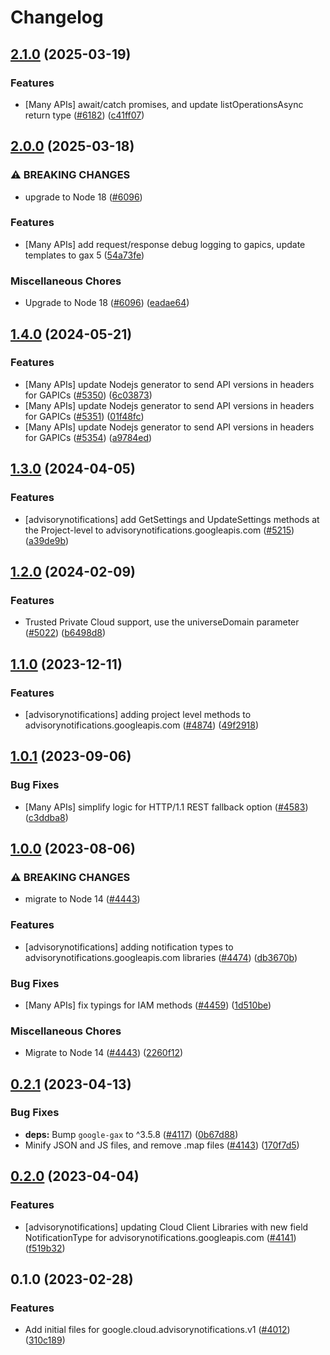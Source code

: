 # Changelog

## [2.1.0](https://github.com/googleapis/google-cloud-node/compare/advisorynotifications-v2.0.0...advisorynotifications-v2.1.0) (2025-03-19)


### Features

* [Many APIs] await/catch promises, and update listOperationsAsync return type ([#6182](https://github.com/googleapis/google-cloud-node/issues/6182)) ([c41ff07](https://github.com/googleapis/google-cloud-node/commit/c41ff0729b65a1207978b4029d6369cc0552e0bf))

## [2.0.0](https://github.com/googleapis/google-cloud-node/compare/advisorynotifications-v1.4.0...advisorynotifications-v2.0.0) (2025-03-18)


### ⚠ BREAKING CHANGES

* upgrade to Node 18 ([#6096](https://github.com/googleapis/google-cloud-node/issues/6096))

### Features

* [Many APIs] add request/response debug logging to gapics, update templates to gax 5  ([54a73fe](https://github.com/googleapis/google-cloud-node/commit/54a73fe74eab0675c006f24d5f1e4574c44d829b))


### Miscellaneous Chores

* Upgrade to Node 18 ([#6096](https://github.com/googleapis/google-cloud-node/issues/6096)) ([eadae64](https://github.com/googleapis/google-cloud-node/commit/eadae64d54e07aa2c65097ea52e65008d4e87436))

## [1.4.0](https://github.com/googleapis/google-cloud-node/compare/advisorynotifications-v1.3.0...advisorynotifications-v1.4.0) (2024-05-21)


### Features

* [Many APIs] update Nodejs generator to send API versions in headers for GAPICs ([#5350](https://github.com/googleapis/google-cloud-node/issues/5350)) ([6c03873](https://github.com/googleapis/google-cloud-node/commit/6c038731de1f36456042e6b4ecf2a9686be662c7))
* [Many APIs] update Nodejs generator to send API versions in headers for GAPICs ([#5351](https://github.com/googleapis/google-cloud-node/issues/5351)) ([01f48fc](https://github.com/googleapis/google-cloud-node/commit/01f48fce63ec4ddf801d59ee2b8c0db9f6fb8372))
* [Many APIs] update Nodejs generator to send API versions in headers for GAPICs ([#5354](https://github.com/googleapis/google-cloud-node/issues/5354)) ([a9784ed](https://github.com/googleapis/google-cloud-node/commit/a9784ed3db6ee96d171762308bbbcd57390b6866))

## [1.3.0](https://github.com/googleapis/google-cloud-node/compare/advisorynotifications-v1.2.0...advisorynotifications-v1.3.0) (2024-04-05)


### Features

* [advisorynotifications] add GetSettings and UpdateSettings methods at the Project-level to advisorynotifications.googleapis.com ([#5215](https://github.com/googleapis/google-cloud-node/issues/5215)) ([a39de9b](https://github.com/googleapis/google-cloud-node/commit/a39de9b2eb05fa9968a0e222e7b067015150ea30))

## [1.2.0](https://github.com/googleapis/google-cloud-node/compare/advisorynotifications-v1.1.0...advisorynotifications-v1.2.0) (2024-02-09)


### Features

* Trusted Private Cloud support, use the universeDomain parameter  ([#5022](https://github.com/googleapis/google-cloud-node/issues/5022)) ([b6498d8](https://github.com/googleapis/google-cloud-node/commit/b6498d8580d056817981dedbaa0ea5d82e9dccc2))

## [1.1.0](https://github.com/googleapis/google-cloud-node/compare/advisorynotifications-v1.0.1...advisorynotifications-v1.1.0) (2023-12-11)


### Features

* [advisorynotifications] adding project level methods to advisorynotifications.googleapis.com ([#4874](https://github.com/googleapis/google-cloud-node/issues/4874)) ([49f2918](https://github.com/googleapis/google-cloud-node/commit/49f2918a9634f9f5ac109c2058621a76b604ffcf))

## [1.0.1](https://github.com/googleapis/google-cloud-node/compare/advisorynotifications-v1.0.0...advisorynotifications-v1.0.1) (2023-09-06)


### Bug Fixes

* [Many APIs] simplify logic for HTTP/1.1 REST fallback option ([#4583](https://github.com/googleapis/google-cloud-node/issues/4583)) ([c3ddba8](https://github.com/googleapis/google-cloud-node/commit/c3ddba8df9fee6185e36a4e99f7c67b0319f1242))

## [1.0.0](https://github.com/googleapis/google-cloud-node/compare/advisorynotifications-v0.2.1...advisorynotifications-v1.0.0) (2023-08-06)


### ⚠ BREAKING CHANGES

* migrate to Node 14 ([#4443](https://github.com/googleapis/google-cloud-node/issues/4443))

### Features

* [advisorynotifications] adding notification types to advisorynotifications.googleapis.com libraries ([#4474](https://github.com/googleapis/google-cloud-node/issues/4474)) ([db3670b](https://github.com/googleapis/google-cloud-node/commit/db3670b6c73e124765b89a34a33ff49076d24c28))


### Bug Fixes

* [Many APIs] fix typings for IAM methods ([#4459](https://github.com/googleapis/google-cloud-node/issues/4459)) ([1d510be](https://github.com/googleapis/google-cloud-node/commit/1d510bef5bd7b0ac3552b4729ef3d9ebe1ac3dc4))


### Miscellaneous Chores

* Migrate to Node 14 ([#4443](https://github.com/googleapis/google-cloud-node/issues/4443)) ([2260f12](https://github.com/googleapis/google-cloud-node/commit/2260f12543d171bda95345e53475f5f0fdc45770))

## [0.2.1](https://github.com/googleapis/google-cloud-node/compare/advisorynotifications-v0.2.0...advisorynotifications-v0.2.1) (2023-04-13)


### Bug Fixes

* **deps:** Bump `google-gax` to ^3.5.8 ([#4117](https://github.com/googleapis/google-cloud-node/issues/4117)) ([0b67d88](https://github.com/googleapis/google-cloud-node/commit/0b67d883963643ce1b4f6d2ccd3e8d37adf6e029))
* Minify JSON and JS files, and remove .map files ([#4143](https://github.com/googleapis/google-cloud-node/issues/4143)) ([170f7d5](https://github.com/googleapis/google-cloud-node/commit/170f7d57b8fd344d182a8e758867b8124722eebc))

## [0.2.0](https://github.com/googleapis/google-cloud-node/compare/advisorynotifications-v0.1.0...advisorynotifications-v0.2.0) (2023-04-04)


### Features

* [advisorynotifications] updating Cloud Client Libraries with new field NotificationType for advisorynotifications.googleapis.com ([#4141](https://github.com/googleapis/google-cloud-node/issues/4141)) ([f519b32](https://github.com/googleapis/google-cloud-node/commit/f519b3246995fe9077fa245e734d0f735f5aca16))

## 0.1.0 (2023-02-28)


### Features

* Add initial files for google.cloud.advisorynotifications.v1 ([#4012](https://github.com/googleapis/google-cloud-node/issues/4012)) ([310c189](https://github.com/googleapis/google-cloud-node/commit/310c189c2af21be7363880206200f24c2ec60fbe))
